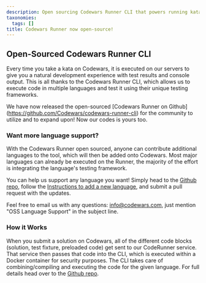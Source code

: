 ```yaml
---
description: Open sourcing Codewars Runner CLI that powers running kata on Codewars.
taxonomies:
  tags: []
title: Codewars Runner now open-source!
---
```


## Open-Sourced Codewars Runner CLI

Every time you take a kata on Codewars, it is executed on our servers to give you a natural development experience with test results and console output. This is all thanks to the Codewars Runner CLI, which allows us to execute code in multiple languages and test it using their unique testing frameworks. 

We have now released the open-sourced  [Codewars Runner on Github] (https://github.com/Codewars/codewars-runner-cli) for the community to utilize and to expand upon! Now our codes is yours too. 

### Want more language support?

With the Codewars Runner open sourced, anyone can contribute additional languages to the tool, which will then be added onto Codewars. Most major languages can already be executed on the Runner, the majority of the effort is integrating the language's testing framework. 

You can help us support any language you want! Simply head to the [Github repo](https://github.com/Codewars/codewars-runner-cli), follow the [Instructions to add a new language](https://github.com/Codewars/codewars-runner-cli#how-to-add-a-new-language), and submit a pull request with the updates. 

Feel free to email us with any questions: info@codewars.com, just mention "OSS Language Support" in the subject line. 

### How it Works

When you submit a solution on Codewars, all of the different code blocks (solution, test fixture, preloaded code) get sent to our CodeRunner service. That service then passes that code into the CLI, which is executed within a Docker container for security purposes. The CLI takes care of combining/compiling and executing the code for the given language. For full details head over to the [Github repo](https://github.com/Codewars/codewars-runner-cli).
